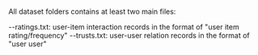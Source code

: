 All dataset folders contains at least two main files:

--ratings.txt: user-item interaction records in the format of "user  item  rating/frequency"
--trusts.txt: user-user relation records in the format of "user  user"